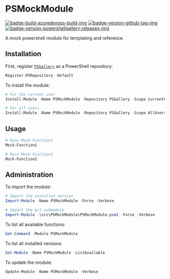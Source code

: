 # PSMockModule

[![badge-build-azuredevops-build-img][]][badge-build-azuredevops-build-src] [![badge-version-github-tag-img][]][badge-version-github-tag-src] [![badge-version-powershellgallery-releases-img][]][badge-version-powershellgallery-releases-src]

[badge-build-azuredevops-build-img]: https://img.shields.io/azure-devops/build/theohbrothers/PSMockModule/7/master.svg?label=build&logo=azure-pipelines&style=flat-square
[badge-build-azuredevops-build-src]: https://dev.azure.com/theohbrothers/PSMockModule/_build?definitionId=7
[badge-version-github-tag-img]: https://img.shields.io/github/v/tag/theohbrothers/PSMockModule?style=flat-square
[badge-version-github-tag-src]: https://github.com/theohbrothers/PSMockModule/releases
[badge-version-powershellgallery-releases-img]: https://img.shields.io/powershellgallery/v/PSMockModule?logo=powershell&logoColor=white&label=PSGallery&labelColor=&style=flat-square
[badge-version-powershellgallery-releases-src]: https://www.powershellgallery.com/packages/PSMockModule/

A mock powershell module for templating and reference.

## Installation

First, register [`PSGallery`](https://www.powershellgallery.com/) as a PowerShell repository:

```powershell
Register-PSRepository -Default
```

To install the module:

```powershell
# For the current user
Install-Module -Name PSMockModule -Repository PSGallery -Scope CurrentUser

# For all users
Install-Module -Name PSMockModule -Repository PSGallery -Scope AllUsers
```

## Usage

```powershell
# Runs Mock-Function1
Mock-Function1

# Runs Mock-Function2
Mock-Function2
```

## Administration

To import the module:

```powershell
# Import the installed version
Import-Module -Name PSMockModule -Force -Verbose

# Import the git submodule
Import-Module .\src\PSMockModule\PSMockModule.psm1 -Force -Verbose
```

To list all available functions:

```powershell
Get-Command -Module PSMockModule
```

To list all installed versions:

```powershell
Get-Module -Name PSMockModule -ListAvailable
```

To update the module:

```powershell
Update-Module -Name PSMockModule -Verbose
```
